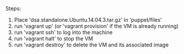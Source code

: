Steps:
1. Place 'dsa.standalone.Ubuntu.14.04.3.tar.gz' in 'puppet/files'
2. run 'vagrant up' (or 'vagrant provision' if the VM is already running)
3. run 'vagrant ssh' to log into the machine
4. run 'vagrant halt' to stop the VM
5. run 'vagrant destroy' to delete the VM and its associated image
